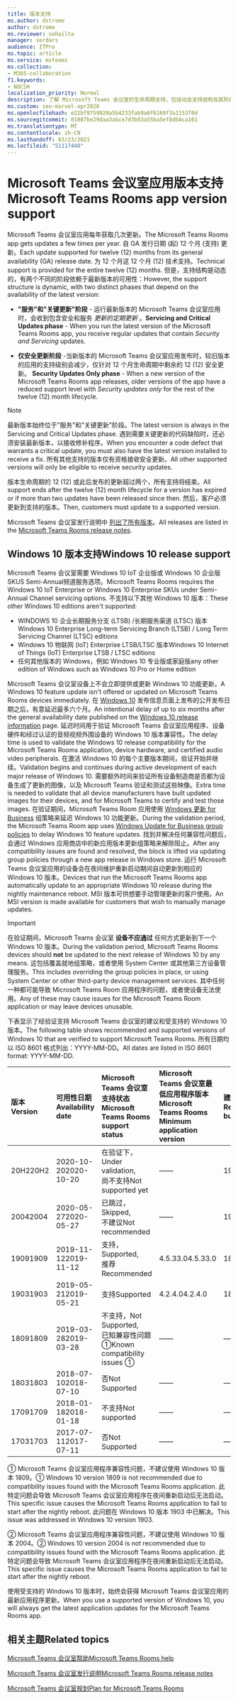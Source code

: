 ```yaml
---
title: 版本支持
ms.author: dstrome
author: dstrome
ms.reviewer: sohailta
manager: serdars
audience: ITPro
ms.topic: article
ms.service: msteams
ms.collection:
- M365-collaboration
f1.keywords:
- NOCSH
localization_priority: Normal
description: 了解 Microsoft Teams 会议室的生命周期支持，包括动态支持结构及其阶段。
ms.custom: seo-marvel-apr2020
ms.openlocfilehash: e22bf9759920a5b4233fab9a6f6169f3a1153f0d
ms.sourcegitcommit: 01087be29daa3abce7d3b03a55ba5ef8db4ca161
ms.translationtype: MT
ms.contentlocale: zh-CN
ms.lasthandoff: 03/23/2021
ms.locfileid: "51117440"
---
```

# <a name="microsoft-teams-rooms-app-version-support"></a><span data-ttu-id="5de84-103">Microsoft Teams 会议室应用版本支持</span><span class="sxs-lookup"><span data-stu-id="5de84-103">Microsoft Teams Rooms app version support</span></span>
 
<span data-ttu-id="5de84-104">Microsoft Teams 会议室应用每年获取几次更新。</span><span class="sxs-lookup"><span data-stu-id="5de84-104">The Microsoft Teams Rooms app gets updates a few times per year.</span></span> <span data-ttu-id="5de84-105">自 GA 发行日期 (起) 12 个月 (支持) 更新。</span><span class="sxs-lookup"><span data-stu-id="5de84-105">Each update supported for twelve (12) months from its general availability (GA) release date.</span></span> <span data-ttu-id="5de84-106">为 12 个月这 12 个月 (12) 技术支持。</span><span class="sxs-lookup"><span data-stu-id="5de84-106">Technical support is provided for the entire twelve (12) months.</span></span> <span data-ttu-id="5de84-107">但是，支持结构是动态的，有两个不同的阶段依赖于最新版本的可用性：</span><span class="sxs-lookup"><span data-stu-id="5de84-107">However, the support structure is dynamic, with two distinct phases that depend on the availability of the latest version:</span></span>

- <span data-ttu-id="5de84-108">**"服务"和"关键更新"阶段** \- 运行最新版本的 Microsoft Teams 会议室应用时，会收到包含安全和服务 *更新的定期更新* 。</span><span class="sxs-lookup"><span data-stu-id="5de84-108">**Servicing and Critical Updates phase** \- When you run the latest version of the Microsoft Teams Rooms app, you receive regular updates that contain *Security and Servicing* updates.</span></span>

- <span data-ttu-id="5de84-109">**仅安全更新阶段** \-当新版本的 Microsoft Teams 会议室应用发布时，较旧版本的应用的支持级别会减少，仅针对 12 个月生命周期中剩余的 12 (12) 安全更新。 </span><span class="sxs-lookup"><span data-stu-id="5de84-109">**Security Updates Only phase** \- When a new version of the Microsoft Teams Rooms app releases, older versions of the app have a reduced support level with *Security updates only* for the rest of the twelve (12) month lifecycle.</span></span>

> [!NOTE]
> <span data-ttu-id="5de84-110">最新版本始终位于"服务"和"关键更新"阶段。</span><span class="sxs-lookup"><span data-stu-id="5de84-110">The latest version is always in the Servicing and Critical Updates phase.</span></span> <span data-ttu-id="5de84-111">遇到需要关键更新的代码缺陷时，还必须安装最新版本，以接收修补程序。</span><span class="sxs-lookup"><span data-stu-id="5de84-111">When you encounter a code defect that warrants a critical update, you must also have the latest version installed to receive a fix.</span></span> <span data-ttu-id="5de84-112">所有其他支持的版本仅有资格接收安全更新。</span><span class="sxs-lookup"><span data-stu-id="5de84-112">All other supported versions will only be eligible to receive security updates.</span></span>

<span data-ttu-id="5de84-113">版本生命周期的 12 (12) 或此后发布的更新超过两个，所有支持将结束。</span><span class="sxs-lookup"><span data-stu-id="5de84-113">All support ends after the twelve (12) month lifecycle for a version has expired or if more than two updates have been released since then.</span></span> <span data-ttu-id="5de84-114">然后，客户必须更新到支持的版本。</span><span class="sxs-lookup"><span data-stu-id="5de84-114">Then, customers must update to a supported version.</span></span>

<span data-ttu-id="5de84-115">Microsoft Teams 会议室发行说明中 [列出了所有版本](rooms-release-note.md)。</span><span class="sxs-lookup"><span data-stu-id="5de84-115">All releases are listed in the [Microsoft Teams Rooms release notes](rooms-release-note.md).</span></span>

## <a name="windows-10-release-support"></a><span data-ttu-id="5de84-116">Windows 10 版本支持</span><span class="sxs-lookup"><span data-stu-id="5de84-116">Windows 10 release support</span></span>

<span data-ttu-id="5de84-117">Microsoft Teams 会议室需要 Windows 10 IoT 企业版或 Windows 10 企业版 SKUS Semi-Annual频道服务选项。</span><span class="sxs-lookup"><span data-stu-id="5de84-117">Microsoft Teams Rooms requires the  Windows 10 IoT Enterprise or Windows 10 Enterprise SKUs under Semi-Annual Channel servicing options.</span></span> <span data-ttu-id="5de84-118">不支持以下其他 Windows 10 版本：</span><span class="sxs-lookup"><span data-stu-id="5de84-118">These other Windows 10 editions aren't supported:</span></span>

- <span data-ttu-id="5de84-119">WINDOWS 10 企业长期服务分支 (LTSB) /长期服务渠道 (LTSC) 版本</span><span class="sxs-lookup"><span data-stu-id="5de84-119">Windows 10 Enterprise Long-term Servicing Branch (LTSB) / Long Term Servicing Channel (LTSC) editions</span></span>
- <span data-ttu-id="5de84-120">Windows 10 物联网 (IoT) Enterprise LTSB/LTSC 版本</span><span class="sxs-lookup"><span data-stu-id="5de84-120">Windows 10 Internet of Things (IoT) Enterprise LTSB / LTSC editions</span></span>
- <span data-ttu-id="5de84-121">任何其他版本的 Windows，例如 Windows 10 专业版或家庭版</span><span class="sxs-lookup"><span data-stu-id="5de84-121">any other edition of Windows such as Windows 10 Pro or Home edition</span></span>

<span data-ttu-id="5de84-122">Microsoft Teams 会议室设备上不会立即提供或更新 Windows 10 功能更新。</span><span class="sxs-lookup"><span data-stu-id="5de84-122">A Windows 10 feature update isn't offered or updated on Microsoft Teams Rooms devices immediately.</span></span> <span data-ttu-id="5de84-123">在 [Windows 10](/windows/release-information/) 发布信息页面上发布的公开发布日期之后，有意延迟最多六个月。</span><span class="sxs-lookup"><span data-stu-id="5de84-123">An intentional delay of up to six months after the general availability date published on the [Windows 10 release information](/windows/release-information/) page.</span></span> <span data-ttu-id="5de84-124">延迟时间用于验证 Microsoft Teams 会议室应用程序、设备硬件和经过认证的音频视频外围设备的 Windows 10 版本兼容性。</span><span class="sxs-lookup"><span data-stu-id="5de84-124">The delay time is used to validate the Windows 10 release compatibility for the Microsoft Teams Rooms application, device hardware, and certified audio video peripherals.</span></span> <span data-ttu-id="5de84-125">在激活 Windows 10 的每个主要版本期间，验证开始并继续。</span><span class="sxs-lookup"><span data-stu-id="5de84-125">Validation begins and continues during active development of each major release of Windows 10.</span></span> <span data-ttu-id="5de84-126">需要额外时间来验证所有设备制造商是否都为设备生成了更新的图像，以及 Microsoft Teams 验证和测试这些映像。</span><span class="sxs-lookup"><span data-stu-id="5de84-126">Extra time is needed to validate that all device manufacturers have built updated images for their devices, and for Microsoft Teams to certify and test those images.</span></span> <span data-ttu-id="5de84-127">在验证期间，Microsoft Teams Room 应用使用  [Windows 更新 for Business](/windows/deployment/update/waas-manage-updates-wufb) 组策略来延迟 Windows 10 功能更新。</span><span class="sxs-lookup"><span data-stu-id="5de84-127">During the validation period, the Microsoft Teams Room app  uses  [Windows Update for Business group policies](/windows/deployment/update/waas-manage-updates-wufb) to delay Windows 10 feature updates.</span></span> <span data-ttu-id="5de84-128">找到并解决任何兼容性问题后，会通过 Windows 应用商店中的新应用版本更新组策略来解除阻止。</span><span class="sxs-lookup"><span data-stu-id="5de84-128">After any compatibility issues are found and resolved, the block is lifted via updating group policies through a new app release in Windows store.</span></span> <span data-ttu-id="5de84-129">运行 Microsoft Teams 会议室应用的设备会在夜间维护重新启动期间自动更新到相应的 Windows 10 版本。</span><span class="sxs-lookup"><span data-stu-id="5de84-129">Devices that run the Microsoft Teams Rooms app automatically update to an appropriate Windows 10 release during the nightly maintenance reboot.</span></span> <span data-ttu-id="5de84-130">MSI 版本可供想要手动管理更新的客户使用。</span><span class="sxs-lookup"><span data-stu-id="5de84-130">An MSI version is made available for customers that wish to manually manage updates.</span></span>  

> [!IMPORTANT]
> <span data-ttu-id="5de84-131">在验证期间，Microsoft Teams 会议室 **设备不应通过** 任何方式更新到下一个 Windows 10 版本。</span><span class="sxs-lookup"><span data-stu-id="5de84-131">During the validation period, Microsoft Teams Rooms devices should **not** be updated to the next release of Windows 10 by any means.</span></span> <span data-ttu-id="5de84-132">这包括覆盖就地组策略，或者使用 System Center 或其他第三方设备管理服务。</span><span class="sxs-lookup"><span data-stu-id="5de84-132">This includes overriding the group policies in place, or using System Center or other third-party device management services.</span></span> <span data-ttu-id="5de84-133">其中任何一种都可能导致 Microsoft Teams Room 应用程序的问题，或者使设备无法使用。</span><span class="sxs-lookup"><span data-stu-id="5de84-133">Any of these may cause issues for the Microsoft Teams Room application or may leave devices unusable.</span></span>  

<span data-ttu-id="5de84-134">下表显示了经验证支持 Microsoft Teams 会议室的建议和受支持的 Windows 10 版本。</span><span class="sxs-lookup"><span data-stu-id="5de84-134">The following table shows recommended and supported versions of Windows 10 that are verified to support Microsoft Teams Rooms.</span></span> <span data-ttu-id="5de84-135">所有日期均以 ISO 8601 格式列出：YYYY-MM-DD。</span><span class="sxs-lookup"><span data-stu-id="5de84-135">All dates are listed in ISO 8601 format: YYYY-MM-DD.</span></span>

|<span data-ttu-id="5de84-136">版本</span><span class="sxs-lookup"><span data-stu-id="5de84-136">Version</span></span>  |<span data-ttu-id="5de84-137">可用性日期</span><span class="sxs-lookup"><span data-stu-id="5de84-137">Availability date</span></span>   |<span data-ttu-id="5de84-138">Microsoft Teams 会议室支持状态</span><span class="sxs-lookup"><span data-stu-id="5de84-138">Microsoft Teams Rooms support status</span></span>   |<span data-ttu-id="5de84-139">Microsoft Teams 会议室最低应用程序版本</span><span class="sxs-lookup"><span data-stu-id="5de84-139">Microsoft Teams Rooms Minimum application version</span></span> | <span data-ttu-id="5de84-140">建议的 OS 版本</span><span class="sxs-lookup"><span data-stu-id="5de84-140">Recommended OS build</span></span>  |
|:---  |:---       |:---                                  |:---     |:---     |
| <span data-ttu-id="5de84-141">20H2</span><span class="sxs-lookup"><span data-stu-id="5de84-141">20H2</span></span> |<span data-ttu-id="5de84-142">2020-10-20</span><span class="sxs-lookup"><span data-stu-id="5de84-142">2020-10-20</span></span> |<span data-ttu-id="5de84-143">在验证下，</span><span class="sxs-lookup"><span data-stu-id="5de84-143">Under validation,</span></span> <br/><span data-ttu-id="5de84-144">尚不支持</span><span class="sxs-lookup"><span data-stu-id="5de84-144">Not supported yet</span></span>|<span data-ttu-id="5de84-145">&#x2014;</span><span class="sxs-lookup"><span data-stu-id="5de84-145">&#x2014;</span></span> |<span data-ttu-id="5de84-146">19042.572</span><span class="sxs-lookup"><span data-stu-id="5de84-146">19042.572</span></span> |
| <span data-ttu-id="5de84-147">2004</span><span class="sxs-lookup"><span data-stu-id="5de84-147">2004</span></span> |<span data-ttu-id="5de84-148">2020-05-27</span><span class="sxs-lookup"><span data-stu-id="5de84-148">2020-05-27</span></span> |<span data-ttu-id="5de84-149">已跳过，</span><span class="sxs-lookup"><span data-stu-id="5de84-149">Skipped,</span></span> <br/> <span data-ttu-id="5de84-150">不建议</span><span class="sxs-lookup"><span data-stu-id="5de84-150">Not recommended</span></span>|<span data-ttu-id="5de84-151">&#x2014;</span><span class="sxs-lookup"><span data-stu-id="5de84-151">&#x2014;</span></span> |<span data-ttu-id="5de84-152">19041.264</span><span class="sxs-lookup"><span data-stu-id="5de84-152">19041.264</span></span> |
| <span data-ttu-id="5de84-153">1909</span><span class="sxs-lookup"><span data-stu-id="5de84-153">1909</span></span> |<span data-ttu-id="5de84-154">2019-11-12</span><span class="sxs-lookup"><span data-stu-id="5de84-154">2019-11-12</span></span> |<span data-ttu-id="5de84-155">支持，</span><span class="sxs-lookup"><span data-stu-id="5de84-155">Supported,</span></span> <br/><span data-ttu-id="5de84-156">推荐</span><span class="sxs-lookup"><span data-stu-id="5de84-156">Recommended</span></span> |<span data-ttu-id="5de84-157">4.5.33.0</span><span class="sxs-lookup"><span data-stu-id="5de84-157">4.5.33.0</span></span> |<span data-ttu-id="5de84-158">18363.418</span><span class="sxs-lookup"><span data-stu-id="5de84-158">18363.418</span></span>  |
| <span data-ttu-id="5de84-159">1903</span><span class="sxs-lookup"><span data-stu-id="5de84-159">1903</span></span> |<span data-ttu-id="5de84-160">2019-05-21</span><span class="sxs-lookup"><span data-stu-id="5de84-160">2019-05-21</span></span> |<span data-ttu-id="5de84-161">支持</span><span class="sxs-lookup"><span data-stu-id="5de84-161">Supported</span></span>  |<span data-ttu-id="5de84-162">4.2.4.0</span><span class="sxs-lookup"><span data-stu-id="5de84-162">4.2.4.0</span></span> |<span data-ttu-id="5de84-163">18362.356</span><span class="sxs-lookup"><span data-stu-id="5de84-163">18362.356</span></span> |
| <span data-ttu-id="5de84-164">1809</span><span class="sxs-lookup"><span data-stu-id="5de84-164">1809</span></span> |<span data-ttu-id="5de84-165">2019-03-28</span><span class="sxs-lookup"><span data-stu-id="5de84-165">2019-03-28</span></span> |<span data-ttu-id="5de84-166">不支持，</span><span class="sxs-lookup"><span data-stu-id="5de84-166">Not Supported,</span></span> <br/><span data-ttu-id="5de84-167">已知兼容性问题&#x2780;</span><span class="sxs-lookup"><span data-stu-id="5de84-167">Known compatibility issues &#x2780;</span></span>|<span data-ttu-id="5de84-168">&#x2014;</span><span class="sxs-lookup"><span data-stu-id="5de84-168">&#x2014;</span></span> |<span data-ttu-id="5de84-169">&#x2014;</span><span class="sxs-lookup"><span data-stu-id="5de84-169">&#x2014;</span></span> |
| <span data-ttu-id="5de84-170">1803</span><span class="sxs-lookup"><span data-stu-id="5de84-170">1803</span></span> |<span data-ttu-id="5de84-171">2018-07-10</span><span class="sxs-lookup"><span data-stu-id="5de84-171">2018-07-10</span></span> |<span data-ttu-id="5de84-172">否</span><span class="sxs-lookup"><span data-stu-id="5de84-172">Not Supported</span></span>                             |<span data-ttu-id="5de84-173">&#x2014;</span><span class="sxs-lookup"><span data-stu-id="5de84-173">&#x2014;</span></span>  |<span data-ttu-id="5de84-174">&#x2014;</span><span class="sxs-lookup"><span data-stu-id="5de84-174">&#x2014;</span></span> |
| <span data-ttu-id="5de84-175">1709</span><span class="sxs-lookup"><span data-stu-id="5de84-175">1709</span></span> |<span data-ttu-id="5de84-176">2018-01-18</span><span class="sxs-lookup"><span data-stu-id="5de84-176">2018-01-18</span></span> |<span data-ttu-id="5de84-177">不支持</span><span class="sxs-lookup"><span data-stu-id="5de84-177">Not supported</span></span>                         |<span data-ttu-id="5de84-178">&#x2014;</span><span class="sxs-lookup"><span data-stu-id="5de84-178">&#x2014;</span></span> |<span data-ttu-id="5de84-179">&#x2014;</span><span class="sxs-lookup"><span data-stu-id="5de84-179">&#x2014;</span></span> |
| <span data-ttu-id="5de84-180">1703</span><span class="sxs-lookup"><span data-stu-id="5de84-180">1703</span></span> |<span data-ttu-id="5de84-181">2017-07-11</span><span class="sxs-lookup"><span data-stu-id="5de84-181">2017-07-11</span></span> |<span data-ttu-id="5de84-182">否</span><span class="sxs-lookup"><span data-stu-id="5de84-182">Not Supported</span></span>                         |<span data-ttu-id="5de84-183">&#x2014;</span><span class="sxs-lookup"><span data-stu-id="5de84-183">&#x2014;</span></span> |<span data-ttu-id="5de84-184">&#x2014;</span><span class="sxs-lookup"><span data-stu-id="5de84-184">&#x2014;</span></span> |

<span data-ttu-id="5de84-185">&#x2780; Microsoft Teams 会议室应用程序兼容性问题，不建议使用 Windows 10 版本 1809。</span><span class="sxs-lookup"><span data-stu-id="5de84-185">&#x2780; Windows 10 version 1809 is not recommended due to compatibility issues found with the Microsoft Teams Rooms application.</span></span> <span data-ttu-id="5de84-186">此特定问题会导致 Microsoft Teams 会议室应用程序在夜间重新启动后无法启动。</span><span class="sxs-lookup"><span data-stu-id="5de84-186">This specific issue causes the Microsoft Teams Rooms application to fail to start after the nightly reboot.</span></span> <span data-ttu-id="5de84-187">此问题在 Windows 10 版本 1903 中已解决。</span><span class="sxs-lookup"><span data-stu-id="5de84-187">This issue was addressed in  Windows 10 version 1903.</span></span>  

<span data-ttu-id="5de84-188">&#x2781; Microsoft Teams 会议室应用程序兼容性问题，不建议使用 Windows 10 版本 2004。</span><span class="sxs-lookup"><span data-stu-id="5de84-188">&#x2781; Windows 10 version 2004 is not recommended due to compatibility issues found with the Microsoft Teams Rooms application.</span></span> <span data-ttu-id="5de84-189">此特定问题会导致 Microsoft Teams 会议室应用程序在夜间重新启动后无法启动。</span><span class="sxs-lookup"><span data-stu-id="5de84-189">This specific issue causes the Microsoft Teams Rooms application to fail to start after the nightly reboot.</span></span> 

<span data-ttu-id="5de84-190">使用受支持的 Windows 10 版本时，始终会获得 Microsoft Teams 会议室应用的最新应用程序更新。</span><span class="sxs-lookup"><span data-stu-id="5de84-190">When you use a supported version of Windows 10, you will always get the latest application updates for the Microsoft Teams Rooms app.</span></span>  

## <a name="related-topics"></a><span data-ttu-id="5de84-191">相关主题</span><span class="sxs-lookup"><span data-stu-id="5de84-191">Related topics</span></span>

[<span data-ttu-id="5de84-192">Microsoft Teams 会议室帮助</span><span class="sxs-lookup"><span data-stu-id="5de84-192">Microsoft Teams Rooms help</span></span>](https://support.office.com/article/Skype-Room-Systems-version-2-help-e667f40e-5aab-40c1-bd68-611fe0002ba2)

[<span data-ttu-id="5de84-193">Microsoft Teams 会议室发行说明</span><span class="sxs-lookup"><span data-stu-id="5de84-193">Microsoft Teams Rooms release notes</span></span>](rooms-release-note.md)

[<span data-ttu-id="5de84-194">Microsoft Teams 会议室规划</span><span class="sxs-lookup"><span data-stu-id="5de84-194">Plan for Microsoft Teams Rooms</span></span>](rooms-plan.md)